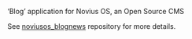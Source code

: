 ‘Blog’ application for Novius OS, an Open Source CMS

See [noviusos_blognews](http://github.com/novius-os/noviusos_blognews) repository for more details.